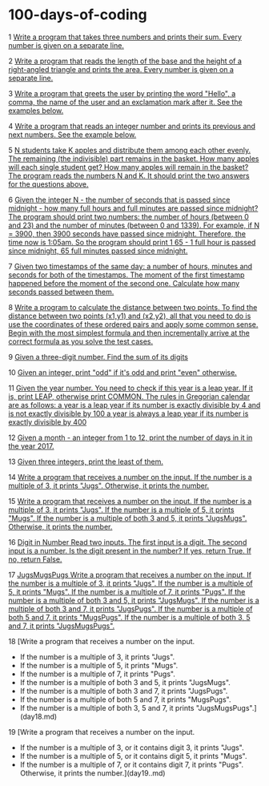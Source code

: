 # 100-days-of-coding

1 [Write a program that takes three numbers and prints their sum. Every number is given on a separate line.
](dayo1.md)

2 [Write a program that reads the length of the base and the height of a right-angled triangle and prints the area. Every number is given on a separate line.](day02.md)

3 [Write a program that greets the user by printing the word "Hello", a comma, the name of the user and an exclamation mark after it. See the examples below.](day03.md)

4 [Write a program that reads an integer number and prints its previous and next numbers. See the example below.](day04.md)

5 [N students take K apples and distribute them among each other evenly. The remaining (the indivisible) part remains in the basket. How many apples will each single student get? How many apples will remain in the basket?
The program reads the numbers N and K. It should print the two answers for the questions above.](day05.md)

6 [Given the integer N - the number of seconds that is passed since midnight - how many full hours and full minutes are passed since midnight?
The program should print two numbers: the number of hours (between 0 and 23) and the number of minutes (between 0 and 1339).
For example, if N = 3900, then 3900 seconds have passed since midnight. 
Therefore, the time now is 1:05am. 
So the program should print 1 65 - 1 full hour is passed since midnight, 65 full minutes passed since midnight. ](day06.md)

7 [Given two timestamps of the same day: a number of hours, minutes and seconds for both of the timestamps. The moment of the first timestamp happened before the moment of the second one. Calculate how many seconds passed between them.](day07.md)

8 [Write a program to calculate the distance between two points.
To find the distance between two points (x1,y1) and (x2,y2), all that you need to do is use the coordinates of these ordered pairs and apply some common sense. Begin with the most simplest formula and then incrementally arrive at the correct formula as you solve the test cases.](day08.md)

9 [Given a three-digit number. Find the sum of its digits](day09.md)

10 [Given an integer, print "odd" if it's odd and print "even" otherwise.](day10.md)

11 [Given the year number. You need to check if this year is a leap year. If it is, print LEAP, otherwise print COMMON.
The rules in Gregorian calendar are as follows:
a year is a leap year if its number is exactly divisible by 4 and is not exactly divisible by 100
a year is always a leap year if its number is exactly divisible by 400](day11.md)

12 [Given a month - an integer from 1 to 12, print the number of days in it in the year 2017.](day12.md)

13 [Given three integers, print the least of them.](day13.md)

14 [Write a program that receives a number on the input.
If the number is a multiple of 3, it prints "Jugs". 
Otherwise, it prints the number.](day14.md)

15 [Write a program that receives a number on the input.
If the number is a multiple of 3, it prints "Jugs". 
If the number is a multiple of 5, it prints "Mugs".
If the number is a multiple of both 3 and 5, it prints "JugsMugs".
Otherwise, it prints the number.](day15.md)

16 [Digit in Number
Read two inputs. 
The first input is a digit. 
The second input is a number. 
Is the digit present in the number? If yes, return True.
If no, return False.](day16.md)

17 [JugsMugsPugs 
Write a program that receives a number on the input.
If the number is a multiple of 3, it prints "Jugs". 
If the number is a multiple of 5, it prints "Mugs".
If the number is a multiple of 7, it prints "Pugs".
If the number is a multiple of both 3 and 5, it prints "JugsMugs".
If the number is a multiple of both 3 and 7, it prints "JugsPugs".
If the number is a multiple of both 5 and 7, it prints "MugsPugs".
If the number is a multiple of both 3, 5 and 7, it prints "JugsMugsPugs".](day17.md)

18 [Write a program that receives a number on the input.
  - If the number is a multiple of 3, it prints "Jugs". 
  - If the number is a multiple of 5, it prints "Mugs".
  - If the number is a multiple of 7, it prints "Pugs".
  - If the number is a multiple of both 3 and 5, it prints "JugsMugs".
  - If the number is a multiple of both 3 and 7, it prints "JugsPugs".
  - If the number is a multiple of both 5 and 7, it prints "MugsPugs".
  - If the number is a multiple of both 3, 5 and 7, it prints "JugsMugsPugs".](day18.md)
  
  19 [Write a program that receives a number on the input.
  - If the number is a multiple of 3, or it contains digit 3, it prints "Jugs". 
  - If the number is a multiple of 5, or it contains digit 5, it prints "Mugs".
  - If the number is a multiple of 7, or it contains digit 7, it prints "Pugs".
Otherwise, it prints the number.](day19..md)
